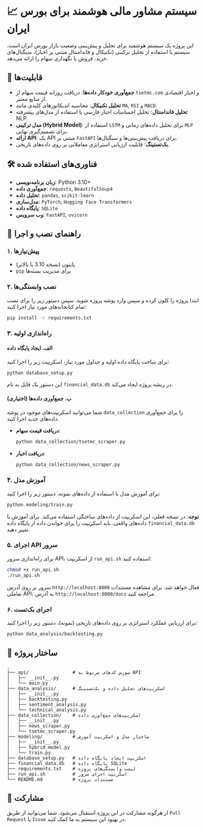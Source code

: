 # 📈 سیستم مشاور مالی هوشمند برای بورس ایران

این پروژه یک سیستم هوشمند برای تحلیل و پیش‌بینی وضعیت بازار بورس ایران است. سیستم با استفاده از تحلیل ترکیبی (تکنیکال و فاندامنتال مبتنی بر اخبار)، سیگنال‌های خرید، فروش یا نگهداری سهام را ارائه می‌دهد.

## 🌟 قابلیت‌ها

- **جمع‌آوری خودکار داده‌ها**: دریافت روزانه قیمت سهام از `tsetmc.com` و اخبار اقتصادی از منابع معتبر.
- **تحلیل تکنیکال**: محاسبه اندیکاتورهای کلیدی مانند `MA`, `RSI` و `MACD`.
- **تحلیل فاندامنتال**: تحلیل احساسات اخبار فارسی با استفاده از مدل‌های پیشرفته NLP.
- **مدل ترکیبی (Hybrid Model)**: استفاده از `LSTM` برای تحلیل داده‌های زمانی و `MLP` برای تصمیم‌گیری نهایی.
- **ارائه API**: یک API مبتنی بر `FastAPI` برای دریافت پیش‌بینی‌ها و سیگنال‌ها.
- **بک‌تستینگ**: قابلیت ارزیابی استراتژی معاملاتی بر روی داده‌های تاریخی.

## 🛠️ فناوری‌های استفاده شده

- **زبان برنامه‌نویسی**: Python 3.10+
- **جمع‌آوری داده**: `requests`, `BeautifulSoup4`
- **تحلیل داده**: `pandas`, `scikit-learn`
- **مدل‌سازی**: `PyTorch`, `Hugging Face Transformers`
- **پایگاه داده**: `SQLite`
- **وب سرویس**: `FastAPI`, `uvicorn`

## 🚀 راهنمای نصب و اجرا

### ۱. پیش‌نیازها

- پایتون (نسخه 3.10 یا بالاتر)
- `pip` برای مدیریت بسته‌ها

### ۲. نصب وابستگی‌ها

ابتدا پروژه را کلون کرده و سپس وارد پوشه پروژه شوید. سپس دستور زیر را برای نصب تمام کتابخانه‌های مورد نیاز اجرا کنید:

```bash
pip install -r requirements.txt
```

### ۳. راه‌اندازی اولیه

#### الف. ایجاد پایگاه داده

برای ساخت پایگاه داده اولیه و جداول مورد نیاز، اسکریپت زیر را اجرا کنید:

```bash
python database_setup.py
```
این دستور یک فایل به نام `financial_data.db` در ریشه پروژه ایجاد می‌کند.

#### ب. جمع‌آوری داده‌ها (اختیاری)

شما می‌توانید اسکریپت‌های موجود در پوشه `data_collection` را برای جمع‌آوری داده‌های جدید اجرا کنید.

- **دریافت قیمت سهام**:
  ```bash
  python data_collection/tsetmc_scraper.py
  ```
- **دریافت اخبار**:
  ```bash
  python data_collection/news_scraper.py
  ```

### ۴. آموزش مدل

برای آموزش مدل با استفاده از داده‌های نمونه، دستور زیر را اجرا کنید:

```bash
python modeling/train.py
```
**توجه**: در نسخه فعلی، این اسکریپت از داده‌های ساختگی استفاده می‌کند. برای آموزش با داده‌های واقعی، باید اسکریپت را برای خواندن داده از پایگاه داده `financial_data.db` تغییر دهید.

### ۵. اجرای API سرور

برای راه‌اندازی سرور API، از اسکریپت `run_api.sh` استفاده کنید:

```bash
chmod +x run_api.sh
./run_api.sh
```

سرور بر روی آدرس `http://localhost:8000` فعال خواهد شد. برای مشاهده مستندات تعاملی API، به آدرس `http://localhost:8000/docs` مراجعه کنید.

### ۶. اجرای بک‌تست

برای ارزیابی عملکرد استراتژی بر روی داده‌های تاریخی (نمونه)، دستور زیر را اجرا کنید:

```bash
python data_analysis/backtesting.py
```

## 📂 ساختار پروژه

```
.
├── api/                # سورس کدهای مربوط به API
│   ├── __init__.py
│   └── main.py
├── data_analysis/      # اسکریپت‌های تحلیل داده و بک‌تستینگ
│   ├── __init__.py
│   ├── backtesting.py
│   ├── sentiment_analysis.py
│   └── technical_analysis.py
├── data_collection/    # اسکریپت‌های جمع‌آوری داده
│   ├── __init__.py
│   ├── news_scraper.py
│   └── tsetmc_scraper.py
├── modeling/           # ساختار مدل و اسکریپت آموزش
│   ├── __init__.py
│   ├── hybrid_model.py
│   └── train.py
├── database_setup.py   # اسکریپت ایجاد پایگاه داده
├── financial_data.db   # پایگاه داده SQLite
├── requirements.txt    # لیست وابستگی‌های پروژه
├── run_api.sh          # اسکریپت اجرای سرور
└── README.md           # مستندات پروژه
```

## 🤝 مشارکت

از هرگونه مشارکت در این پروژه استقبال می‌شود. شما می‌توانید از طریق `Pull Request` یا `Issue` در بهبود این سیستم به ما کمک کنید.
